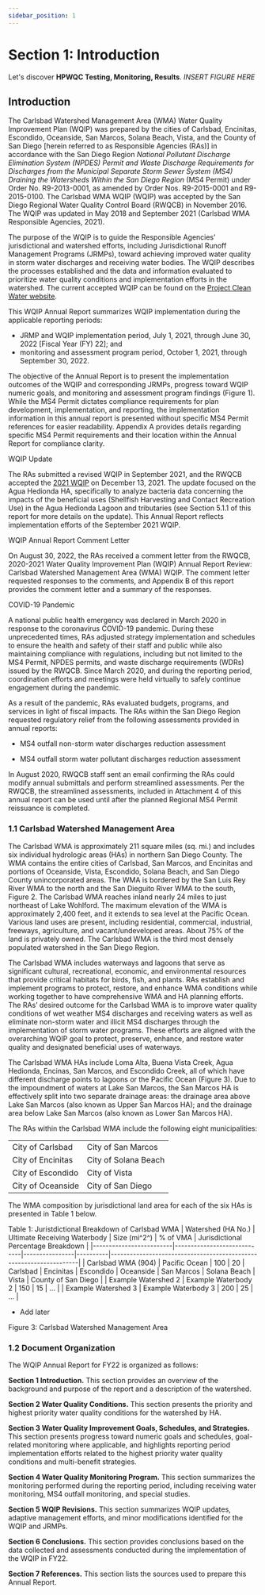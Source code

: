```yaml
---
sidebar_position: 1
---
```


# Section 1: Introduction

Let's discover **HPWQC Testing, Monitoring, Results**. *INSERT FIGURE HERE*

## Introduction

The Carlsbad Watershed Management Area (WMA) Water Quality Improvement Plan (WQIP) was prepared by the cities of Carlsbad, Encinitas, Escondido, Oceanside, San Marcos, Solana Beach, Vista, and the County of San Diego [herein referred to as Responsible Agencies (RAs)] in accordance with the San Diego Region *National Pollutant Discharge Elimination System (NPDES) Permit and Waste Discharge Requirements for Discharges from the Municipal Separate Storm Sewer System (MS4) Draining the Watersheds Within the San Diego Region* (MS4 Permit) under Order No. R9-2013-0001, as amended by Order Nos. R9-2015-0001 and R9-2015-0100. The Carlsbad WMA WQIP (WQIP) was accepted by the San Diego Regional Water Quality Control Board (RWQCB) in November 2016. The WQIP was updated in May 2018 and September 2021 (Carlsbad WMA Responsible Agencies, 2021).

The purpose of the WQIP is to guide the Responsible Agencies’ jurisdictional and watershed efforts, including Jurisdictional Runoff Management Programs (JRMPs), toward achieving improved water quality in storm water discharges and receiving water bodies. The WQIP describes the processes established and the data and information evaluated to prioritize water quality conditions and implementation efforts in the watershed. The current accepted WQIP can be found on the [Project Clean Water website](www.projectcleanwater.org).

This WQIP Annual Report summarizes WQIP implementation during the applicable reporting periods:

- JRMP and WQIP implementation period, July 1, 2021, through June 30, 2022 [Fiscal Year (FY) 22]; and
- monitoring and assessment program period, October 1, 2021, through September 30, 2022.

The objective of the Annual Report is to present the implementation outcomes of the WQIP and corresponding JRMPs, progress toward WQIP numeric goals, and monitoring and assessment program findings (Figure 1). While the MS4 Permit dictates compliance requirements for plan development, implementation, and reporting, the implementation information in this annual report is presented without specific MS4 Permit references for easier readability. Appendix A provides details regarding specific MS4 Permit requirements and their location within the Annual Report for compliance clarity.

WQIP Update

The RAs submitted a revised WQIP in September 2021, and the RWQCB accepted the [2021 WQIP](https://projectcleanwater.org/download/carlsbad-wma-wqip-updated-2021/) on December 13, 2021. The update focused on the Agua Hedionda HA, specifically to analyze bacteria data concerning the impacts of the beneficial uses (Shellfish Harvesting and Contact Recreation Use) in the Agua Hedionda Lagoon and tributaries (see Section 5.1.1 of this report for more details on the update). This Annual Report reflects implementation efforts of the September 2021 WQIP.

WQIP Annual Report Comment Letter

On August 30, 2022, the RAs received a comment letter from the RWQCB, 2020-2021 Water Quality Improvement Plan (WQIP) Annual Report Review: Carlsbad Watershed Management Area (WMA) WQIP. The comment letter requested responses to the comments, and Appendix B of this report provides the comment letter and a summary of the responses.

COVID-19 Pandemic

A national public health emergency was declared in March 2020 in response to the coronavirus COVID-19 pandemic. During these unprecedented times, RAs adjusted strategy implementation and schedules to ensure the health and safety of their staff and public while also maintaining compliance with regulations, including but not limited to the MS4 Permit, NPDES permits, and waste discharge requirements (WDRs) issued by the RWQCB. Since March 2020, and during the reporting period, coordination efforts and meetings were held virtually to safely continue engagement during the pandemic.

As a result of the pandemic, RAs evaluated budgets, programs, and services in light of fiscal impacts. The RAs within the San Diego Region requested regulatory relief from the following assessments provided in annual reports:

- MS4 outfall non-storm water discharges reduction assessment

- MS4 outfall storm water pollutant discharges reduction assessment

In August 2020, RWQCB staff sent an email confirming the RAs could modify annual submittals and perform streamlined assessments. Per the RWQCB, the streamlined assessments, included in Attachment 4 of this annual report can be used until after the planned Regional MS4 Permit reissuance is completed.

### 1.1 Carlsbad Watershed Management Area
The Carlsbad WMA is approximately 211 square miles (sq. mi.) and includes six individual hydrologic areas (HAs) in northern San Diego County. The WMA contains the entire cities of Carlsbad, San Marcos, and Encinitas and portions of Oceanside, Vista, Escondido, Solana Beach, and San Diego County unincorporated areas. The WMA is bordered by the San Luis Rey River WMA to the north and the San Dieguito River WMA to the south, Figure 2. The Carlsbad WMA reaches inland nearly 24 miles to just northeast of Lake Wohlford. The maximum elevation of the WMA is approximately 2,400 feet, and it extends to sea level at the Pacific Ocean. Various land uses are present, including residential, commercial, industrial, freeways, agriculture, and vacant/undeveloped areas. About 75% of the land is privately owned. The Carlsbad WMA is the third most densely populated watershed in the San Diego Region.

The Carlsbad WMA includes waterways and lagoons that serve as significant cultural, recreational, economic, and environmental resources that provide critical habitats for birds, fish, and plants. RAs establish and implement programs to protect, restore, and enhance WMA conditions while working together to have comprehensive WMA and HA planning efforts. The RAs’ desired outcome for the Carlsbad WMA is to improve water quality conditions of wet weather MS4 discharges and receiving waters as well as eliminate non-storm water and illicit MS4 discharges through the implementation of storm water programs. These efforts are aligned with the overarching WQIP goal to protect, preserve, enhance, and restore water quality and designated beneficial uses of waterways.

The Carlsbad WMA HAs include Loma Alta, Buena Vista Creek, Agua Hedionda, Encinas, San Marcos, and Escondido Creek, all of which have different discharge points to lagoons or the Pacific Ocean (Figure 3). Due to the impoundment of waters at Lake San Marcos, the San Marcos HA is effectively split into two separate drainage areas: the drainage area above Lake San Marcos (also known as Upper San Marcos HA); and the drainage area below Lake San Marcos (also known as Lower San Marcos HA).

The RAs within the Carlsbad WMA include the following eight municipalities:

|  |  |
|----------|----------|
| City of Carlsbad  | City of San Marcos   |
| City of Encinitas | City of Solana Beach |
| City of Escondido | City of Vista        |
| City of Oceanside | City of San Diego    |

The WMA composition by jurisdictional land area for each of the six HAs is presented in Table 1 below.

Table 1: Juristdictional Breakdown of Carlsbad WMA
| Watershed (HA No.)      | Ultimate Receiving Waterbody | Size (mi^2^) | % of VMA | Jurisdictional Percentage Breakdown                         |
|-------------------------|-----------------------------|----------------|----------|--------------------------------------------------------------------|
| Carlsbad WMA (904)     | Pacific Ocean   | 100            | 20  | Carlsbad | Encinitas | Escondido | Oceanside | San Marcos | Solana Beach | Vista | County of San Diego |
| Example Watershed 2     | Example Waterbody 2         | 150            | 15       | ...                                                            |
| Example Watershed 3     | Example Waterbody 3         | 200            | 25       | ...                                                            |


- Add later

Figure 3: Carlsbad Watershed Management Area

### 1.2 Document Organization
The WQIP Annual Report for FY22 is organized as follows:

**Section 1 Introduction.** This section provides an overview of the background and purpose of the report and a description of the watershed.

**Section 2 Water Quality Conditions.** This section presents the priority and highest priority water quality conditions for the watershed by HA.

**Section 3 Water Quality Improvement Goals, Schedules, and Strategies.** This section presents progress toward numeric goals and schedules, goal-related monitoring where applicable, and highlights reporting period implementation efforts related to the highest priority water quality conditions and multi-benefit strategies.

**Section 4 Water Quality Monitoring Program.** This section summarizes the monitoring performed during the reporting period, including receiving water monitoring, MS4 outfall monitoring, and special studies.

**Section 5 WQIP Revisions.** This section summarizes WQIP updates, adaptive management efforts, and minor modifications identified for the WQIP and JRMPs.

**Section 6 Conclusions.** This section provides conclusions based on the data collected and assessments conducted during the implementation of the WQIP in FY22.

**Section 7 References.** This section lists the sources used to prepare this Annual Report.

